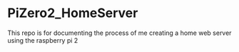 # PiZero2_HomeServer
This repo is for documenting the process of me creating a home web server using the raspberry pi 2 

